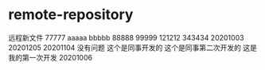 # remote-repository
远程新文件
77777
aaaaa
bbbbb
88888
99999
121212
343434
20201003
20201205
20201104
没有问题
这个是同事开发的
这个是同事第二次开发的
这是我的第一次开发
20201006